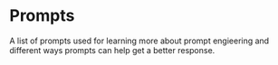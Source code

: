 # Prompts

A list of prompts used for learning more about prompt engieering and different ways prompts can help get a better response.